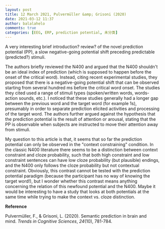```yaml
---
layout: post
title: 12 March 2021, Pulvermüller &amp; Grisoni (2020)
date: 2021-03-12 11:37
author: balalahelo
comments: true
categories: [EEG, ERP, prediction potential, 未分类]
---
```

<!-- wp:paragraph -->
<p>A very interesting brief introduction? review? of the novel prediction potential (PP), a slow negative-going potential shift preceding predictable (predicted?) stimuli.</p>
<!-- /wp:paragraph -->

<!-- wp:paragraph -->
<p>The authors briefly reviewed the N400 and argued that the N400 shouldn't be an ideal index of prediction (which is supposed to happen before the onset of the critical word). Instead, citing recent experimental studies, they proposed that there is a negative-going potential shift that can be observed starting from several hundred ms before the critical word onset. The studies they cited used a range of stimuli types (spoken/written words, words-action sounds, etc.). I noticed that these studies generally had a longer gap between the previous word and the target word (for example 1s), presumably in order to separate prediction elicited activities and processing of the target word. The authors further argued against the hypothesis that the prediction potential is the result of attention or arousal, stating that the PP is observable when subjects are instructed to move their attention away from stimuli.</p>
<!-- /wp:paragraph -->

<!-- wp:paragraph -->
<p>My question to this article is that, it seems that so far the prediction potential can only be observed in the "context constraining" condition. In the classic N400 literature there seems to be a distinction between context constraint and cloze probability, such that both high constraint and low constraint sentences can have low cloze probability (but plausible) endings, and the N400 only follows the cloze probability but not contextual constraint. Obviously, this contrast cannot be tested with the prediction potential paradigm (because the participant has no way of knowing the target word!), but I wonder whether this contrast means anything concerning the relation of this newfound potential and the N400. Maybe it would be interesting to have a study that looks at both potentials at the same time while trying to make the context vs. cloze distinction.</p>
<!-- /wp:paragraph -->

<!-- wp:paragraph -->
<p><strong>Reference</strong></p>
<!-- /wp:paragraph -->

<!-- wp:paragraph -->
<p>Pulvermüller, F., &amp; Grisoni, L. (2020). Semantic prediction in brain and mind. <em>Trends in Cognitive Sciences</em>, <em>24</em>(10), 781-784.</p>
<!-- /wp:paragraph -->
